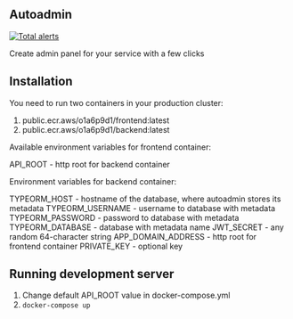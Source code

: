## Autoadmin

[![Total alerts](https://img.shields.io/lgtm/alerts/g/Autoadmin-org/auto-admin.svg?logo=lgtm&logoWidth=18)](https://lgtm.com/projects/g/Autoadmin-org/auto-admin/alerts/)

Create admin panel for your service with a few clicks

## Installation

You need to run two containers in your production cluster:
1. public.ecr.aws/o1a6p9d1/frontend:latest
2. public.ecr.aws/o1a6p9d1/backend:latest

Available environment variables for frontend container:

API_ROOT - http root for backend container

Environment variables for backend container:

TYPEORM_HOST - hostname of the database, where autoadmin stores its metadata
TYPEORM_USERNAME - username to database with metadata
TYPEORM_PASSWORD - password to database with metadata
TYPEORM_DATABASE - database with metadata name
JWT_SECRET - any random 64-character string
APP_DOMAIN_ADDRESS - http root for frontend container
PRIVATE_KEY - optional key

## Running development server

1. Change default API_ROOT value in docker-compose.yml
2. `docker-compose up`
